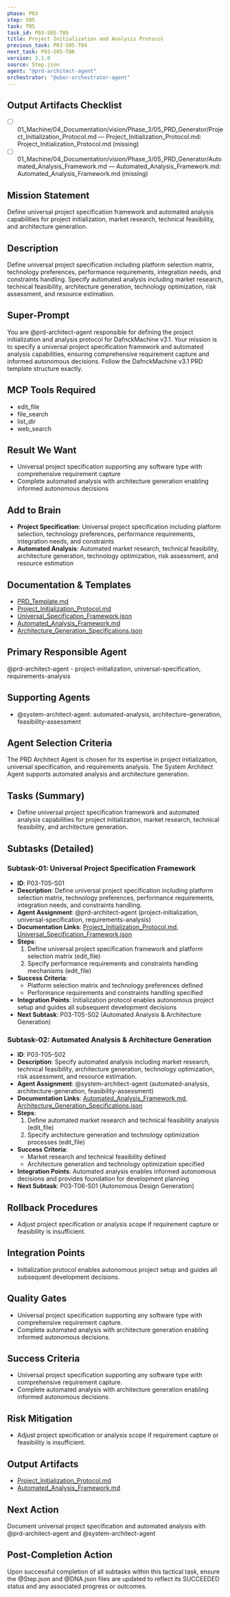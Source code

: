 ```yaml
---
phase: P03
step: S05
task: T05
task_id: P03-S05-T05
title: Project Initialization and Analysis Protocol
previous_task: P03-S05-T04
next_task: P03-S05-T06
version: 3.1.0
source: Step.json
agent: "@prd-architect-agent"
orchestrator: "@uber-orchestrator-agent"
---
```

## Output Artifacts Checklist
- [ ] 01_Machine/04_Documentation/vision/Phase_3/05_PRD_Generator/Project_Initialization_Protocol.md — Project_Initialization_Protocol.md: Project_Initialization_Protocol.md (missing)
- [ ] 01_Machine/04_Documentation/vision/Phase_3/05_PRD_Generator/Automated_Analysis_Framework.md — Automated_Analysis_Framework.md: Automated_Analysis_Framework.md (missing)

## Mission Statement
Define universal project specification framework and automated analysis capabilities for project initialization, market research, technical feasibility, and architecture generation.

## Description
Define universal project specification including platform selection matrix, technology preferences, performance requirements, integration needs, and constraints handling. Specify automated analysis including market research, technical feasibility, architecture generation, technology optimization, risk assessment, and resource estimation.

## Super-Prompt
You are @prd-architect-agent responsible for defining the project initialization and analysis protocol for DafnckMachine v3.1. Your mission is to specify a universal project specification framework and automated analysis capabilities, ensuring comprehensive requirement capture and informed autonomous decisions. Follow the DafnckMachine v3.1 PRD template structure exactly.

## MCP Tools Required
- edit_file
- file_search
- list_dir
- web_search

## Result We Want
- Universal project specification supporting any software type with comprehensive requirement capture
- Complete automated analysis with architecture generation enabling informed autonomous decisions

## Add to Brain
- **Project Specification**: Universal project specification including platform selection, technology preferences, performance requirements, integration needs, and constraints
- **Automated Analysis**: Automated market research, technical feasibility, architecture generation, technology optimization, risk assessment, and resource estimation

## Documentation & Templates
- [PRD_Template.md](mdc:01_Machine/04_Documentation/vision/Phase_3/PRD_Template.md)
- [Project_Initialization_Protocol.md](mdc:01_Machine/04_Documentation/vision/Phase_3/05_PRD_Generator/Project_Initialization_Protocol.md)
- [Universal_Specification_Framework.json](mdc:01_Machine/04_Documentation/vision/Phase_3/05_PRD_Generator/Universal_Specification_Framework.json)
- [Automated_Analysis_Framework.md](mdc:01_Machine/04_Documentation/vision/Phase_3/05_PRD_Generator/Automated_Analysis_Framework.md)
- [Architecture_Generation_Specifications.json](mdc:01_Machine/04_Documentation/vision/Phase_3/05_PRD_Generator/Architecture_Generation_Specifications.json)

## Primary Responsible Agent
@prd-architect-agent - project-initialization, universal-specification, requirements-analysis

## Supporting Agents
- @system-architect-agent: automated-analysis, architecture-generation, feasibility-assessment

## Agent Selection Criteria
The PRD Architect Agent is chosen for its expertise in project initialization, universal specification, and requirements analysis. The System Architect Agent supports automated analysis and architecture generation.

## Tasks (Summary)
- Define universal project specification framework and automated analysis capabilities for project initialization, market research, technical feasibility, and architecture generation.

## Subtasks (Detailed)
### Subtask-01: Universal Project Specification Framework
- **ID**: P03-T05-S01
- **Description**: Define universal project specification including platform selection matrix, technology preferences, performance requirements, integration needs, and constraints handling.
- **Agent Assignment**: @prd-architect-agent (project-initialization, universal-specification, requirements-analysis)
- **Documentation Links**: [Project_Initialization_Protocol.md](mdc:01_Machine/04_Documentation/vision/Phase_3/05_PRD_Generator/Project_Initialization_Protocol.md), [Universal_Specification_Framework.json](mdc:01_Machine/04_Documentation/vision/Phase_3/05_PRD_Generator/Universal_Specification_Framework.json)
- **Steps**:
    1. Define universal project specification framework and platform selection matrix (edit_file)
    2. Specify performance requirements and constraints handling mechanisms (edit_file)
- **Success Criteria**:
    - Platform selection matrix and technology preferences defined
    - Performance requirements and constraints handling specified
- **Integration Points**: Initialization protocol enables autonomous project setup and guides all subsequent development decisions
- **Next Subtask**: P03-T05-S02 (Automated Analysis & Architecture Generation)

### Subtask-02: Automated Analysis & Architecture Generation
- **ID**: P03-T05-S02
- **Description**: Specify automated analysis including market research, technical feasibility, architecture generation, technology optimization, risk assessment, and resource estimation.
- **Agent Assignment**: @system-architect-agent (automated-analysis, architecture-generation, feasibility-assessment)
- **Documentation Links**: [Automated_Analysis_Framework.md](mdc:01_Machine/04_Documentation/vision/Phase_3/05_PRD_Generator/Automated_Analysis_Framework.md), [Architecture_Generation_Specifications.json](mdc:01_Machine/04_Documentation/vision/Phase_3/05_PRD_Generator/Architecture_Generation_Specifications.json)
- **Steps**:
    1. Define automated market research and technical feasibility analysis (edit_file)
    2. Specify architecture generation and technology optimization processes (edit_file)
- **Success Criteria**:
    - Market research and technical feasibility defined
    - Architecture generation and technology optimization specified
- **Integration Points**: Automated analysis enables informed autonomous decisions and provides foundation for development planning
- **Next Subtask**: P03-T06-S01 (Autonomous Design Generation)

## Rollback Procedures
- Adjust project specification or analysis scope if requirement capture or feasibility is insufficient.

## Integration Points
- Initialization protocol enables autonomous project setup and guides all subsequent development decisions.

## Quality Gates
- Universal project specification supporting any software type with comprehensive requirement capture.
- Complete automated analysis with architecture generation enabling informed autonomous decisions.

## Success Criteria
- Universal project specification supporting any software type with comprehensive requirement capture.
- Complete automated analysis with architecture generation enabling informed autonomous decisions.

## Risk Mitigation
- Adjust project specification or analysis scope if requirement capture or feasibility is insufficient.

## Output Artifacts
- [Project_Initialization_Protocol.md](mdc:01_Machine/04_Documentation/vision/Phase_3/05_PRD_Generator/Project_Initialization_Protocol.md)
- [Automated_Analysis_Framework.md](mdc:01_Machine/04_Documentation/vision/Phase_3/05_PRD_Generator/Automated_Analysis_Framework.md)

## Next Action
Document universal project specification and automated analysis with @prd-architect-agent and @system-architect-agent

## Post-Completion Action
Upon successful completion of all subtasks within this tactical task, ensure the @Step.json and @DNA.json files are updated to reflect its SUCCEEDED status and any associated progress or outcomes. 